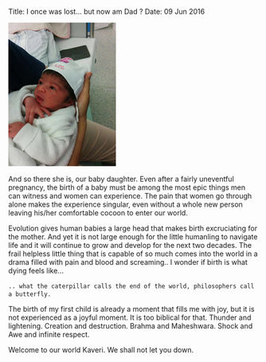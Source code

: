Title: I once was lost... but now am Dad ?
Date: 09 Jun 2016


![center](/images/kav.jpg)

And so there she is, our baby daughter. Even after a fairly uneventful pregnancy, the birth of a baby must be among the most epic things men can witness and women can experience. The pain that women go through alone makes the experience singular, even without a whole new person leaving his/her comfortable cocoon to enter our world.


Evolution gives human babies a large head that makes birth excruciating for the mother. And yet it is not large enough for the little humanling to navigate life and it will continue to grow and develop for the next two decades. The frail helpless little thing that is capable of so much comes into the world in a drama filled with pain and blood and screaming.. I wonder if birth is what dying feels like...



    .. what the caterpillar calls the end of the world, philosophers call a butterfly.


The birth of my first child is already a moment that fills me with joy, but it is not experienced as a joyful moment. It is too biblical for that. Thunder and lightening. Creation and destruction. Brahma and Maheshwara. Shock and Awe and infinite respect.


Welcome to our world Kaveri. We shall not let you down.


